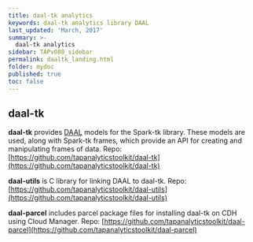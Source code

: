 ```yaml
---
title: daal-tk analytics
keywords: daal-tk analytics library DAAL
last_updated: 'March, 2017'
summary: >-
  daal-tk analytics
sidebar: TAPv080_sidebar
permalink: daaltk_landing.html
folder: mydoc
published: true
toc: false
---
```


## daal-tk

**daal-tk** provides [DAAL](https://software.intel.com/en-us/blogs/daal) models for the Spark-tk library. These models are used, along with Spark-tk frames, which provide an API for creating and manipulating frames of data. Repo: [https://github.com/tapanalyticstoolkit/daal-tk](https://github.com/tapanalyticstoolkit/daal-tk)  
  
**daal-utils** is C library for linking DAAL to daal-tk. Repo: [https://github.com/tapanalyticstoolkit/daal-utils](https://github.com/tapanalyticstoolkit/daal-utils)  
  
**daal-parcel** includes parcel package files for installing daal-tk on CDH using Cloud Manager. Repo: [https://github.com/tapanalyticstoolkit/daal-parcel](https://github.com/tapanalyticstoolkit/daal-parcel)  
